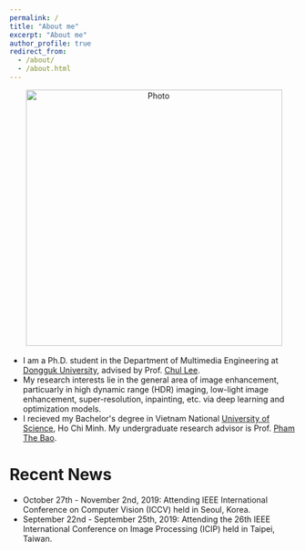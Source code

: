 ```yaml
---
permalink: /
title: "About me"
excerpt: "About me"
author_profile: true
redirect_from: 
  - /about/
  - /about.html
---
```


<p align="center">
  <img src="https://viengiaan.github.io/images/DSC03203.jpg?raw=true" alt="Photo" style="width: 450px;"/> 
</p>

* I am a Ph.D. student in the Department of Multimedia Engineering at [Dongguk University](http://www.dongguk.edu/), advised by Prof. [Chul Lee](http://cilab.dongguk.edu/).
* My research interests lie in the general area of image enhancement, particuarly in high dynamic range (HDR) imaging, low-light image enhancement, super-resolution, inpainting, etc. via deep learning and optimization models.
* I recieved my Bachelor's degree in Vietnam National [University of Science](https://www.hcmus.edu.vn/), Ho Chi Minh. My undergraduate research advisor is Prof. [Pham The Bao](https://scholar.google.com/citations?user=u0aKUDQAAAAJ&hl=en).

# Recent News
* October 27th - November 2nd, 2019: Attending IEEE International Conference on Computer Vision (ICCV) held in Seoul, Korea.
* September 22nd - September 25th, 2019: Attending the 26th IEEE International Conference on Image Processing (ICIP) held in Taipei, Taiwan.
